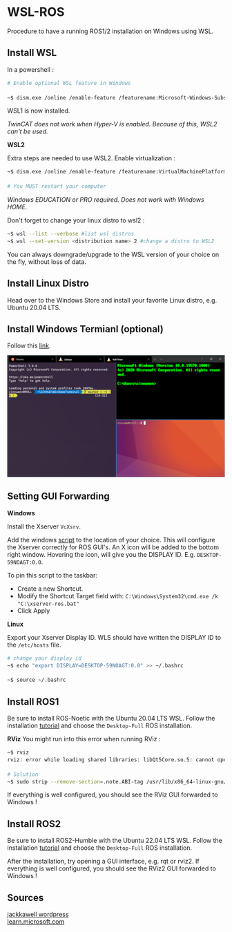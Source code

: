 # WSL-ROS
Procedure to have a running ROS1/2 installation on Windows using WSL.


## Install WSL
In a powershell :
```bash
# Enable optional WSL feature in Windows

~$ dism.exe /online /enable-feature /featurename:Microsoft-Windows-Subsystem-Linux /all /norestart
```

WSL1 is now installed.

*TwinCAT does not work when Hyper-V is enabled. Because of this, WSL2 can't be used.* 

**WSL2**

Extra steps are needed to use WSL2. Enable virtualization :

```bash
~$ dism.exe /online /enable-feature /featurename:VirtualMachinePlatform /all /norestart

# You MUST restart your computer 
``` 
*Windows EDUCATION or PRO required. Does not work with Windows HOME.*

Don't forget to change your linux distro to wsl2 :
```bash
~$ wsl --list --verbose #list wsl distros
~$ wsl --set-version <distribution name> 2 #change a distro to WSL2
```
You can always downgrade/upgrade to the WSL version of your choice on the fly, without loss of data. 

## Install Linux Distro
Head over to the Windows Store and install your favorite Linux distro, e.g. Ubuntu 20.04 LTS.


## Install Windows Termianl (optional)
Follow this [link](https://learn.microsoft.com/en-us/windows/terminal/get-started).

![plot](doc/windows-terminal.png)

## Setting GUI Forwarding

**Windows**

Install the Xserver `VcXsrv`. 

Add the windows [script](scripts/xserver-ros.bat) to the location of your choice. This will configure the Xserver correctly for ROS GUI's. 
An X icon will be added to the bottom right window. Hovering the icon, will give you the DISPLAY ID. E.g. `DESKTOP-59NOAGT:0.0`. 

To pin this script to the taskbar:
- Create a new Shortcut.
- Modify the Shortcut Target field with: `C:\Windows\System32\cmd.exe /k "C:\xserver-ros.bat"`
- Click Apply

 **Linux**
 
Export your Xserver Display ID. WLS should have written the DISPLAY ID to the `/etc/hosts` file.

```bash
# change your display id
~$ echo "export DISPLAY=DESKTOP-59NOAGT:0.0" >> ~/.bashrc

~$ source ~/.bashrc
```

## Install ROS1
Be sure to install ROS-Noetic with the Ubuntu 20.04 LTS WSL.
Follow the installation [tutorial](http://wiki.ros.org/noetic/Installation/Ubuntu) and choose the `Desktop-Full` ROS installation.

**RViz**
You might run into this error when running RViz :
```bash
~$ rviz
rviz: error while loading shared libraries: libQt5Core.so.5: cannot open shared object file: No such file or directory

# Solution
~$ sudo strip --remove-section=.note.ABI-tag /usr/lib/x86_64-linux-gnu/libQt5Core.so.5
```

If everything is well configured, you should see the RViz GUI forwarded to Windows !

## Install ROS2
Be sure to install ROS2-Humble with the Ubuntu 22.04 LTS WSL.
Follow the installation [tutorial](http://wiki.ros.org/noetic/Installation/Ubuntu) and choose the `Desktop-Full` ROS installation.

After the installation, try opening a GUI interface, e.g. rqt or rviz2.
If everything is well configured, you should see the RViz2 GUI forwarded to Windows !

## Sources
[jackkawell wordpress](https://jackkawell.wordpress.com/2020/06/12/ros-wsl2/)<br />
[learn.microsoft.com](https://learn.microsoft.com/en-us/windows/wsl/install-manual)
